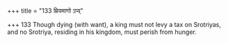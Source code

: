 +++
title = "133 म्रियमाणो ऽप्य्"

+++
133	Though dying (with want), a king must not levy a tax on Srotriyas, and no Srotriya, residing in his kingdom, must perish from hunger.